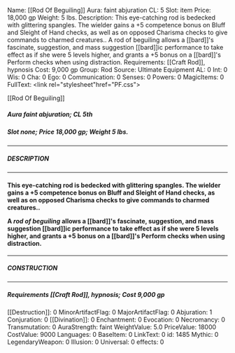 Name: [[Rod Of Beguiling]]
Aura: faint abjuration
CL: 5
Slot: item
Price: 18,000 gp
Weight: 5 lbs.
Description: This eye-catching rod is bedecked with glittering spangles. The wielder gains a +5 competence bonus on Bluff and Sleight of Hand checks, as well as on opposed Charisma checks to give commands to charmed creatures.. A rod of beguiling allows a [[bard]]'s fascinate, suggestion, and mass suggestion [[bard]]ic performance to take effect as if she were 5 levels higher, and grants a +5 bonus on a [[bard]]'s Perform checks when using distraction.
Requirements: [[Craft Rod]], hypnosis
Cost: 9,000 gp
Group: Rod
Source: Ultimate Equipment
AL: 0
Int: 0
Wis: 0
Cha: 0
Ego: 0
Communication: 0
Senses: 0
Powers: 0
MagicItems: 0
FullText: <link rel="stylesheet"href="PF.css"><div class="heading"><p class="alignleft">[[Rod Of Beguiling]]</p><div style="clear: both;"></div></div><div><h5><b>Aura </b>faint abjuration; <b>CL </b>5th</h5><h5><b>Slot </b>none; <b>Price </b>18,000 gp; <b>Weight </b>5 lbs.</h5></div><hr/><div><h5><b>DESCRIPTION</b></h5></div><hr/><div><h4><p>This eye-catching rod is bedecked with glittering spangles. The wielder gains a +5 competence bonus on Bluff and Sleight of Hand checks, as well as on opposed Charisma checks to give commands to charmed creatures.. </p><p>A <i>rod of beguiling</i> allows a [[bard]]'s fascinate, suggestion, and mass suggestion [[bard]]ic performance to take effect as if she were 5 levels higher, and grants a +5 bonus on a [[bard]]'s Perform checks when using distraction.</p></h4></div><hr/><div><h5><b>CONSTRUCTION</b></h5></div><hr/><div><h5><b>Requirements </b>[[Craft Rod]], <i>hypnosis</i>; <b>Cost </b>9,000 gp</h5></div>
[[Destruction]]: 0
MinorArtifactFlag: 0
MajorArtifactFlag: 0
Abjuration: 1
Conjuration: 0
[[Divination]]: 0
Enchantment: 0
Evocation: 0
Necromancy: 0
Transmutation: 0
AuraStrength: faint
WeightValue: 5.0
PriceValue: 18000
CostValue: 9000
Languages: 0
BaseItem: 0
LinkText: 0
id: 1485
Mythic: 0
LegendaryWeapon: 0
Illusion: 0
Universal: 0
effects: 0
